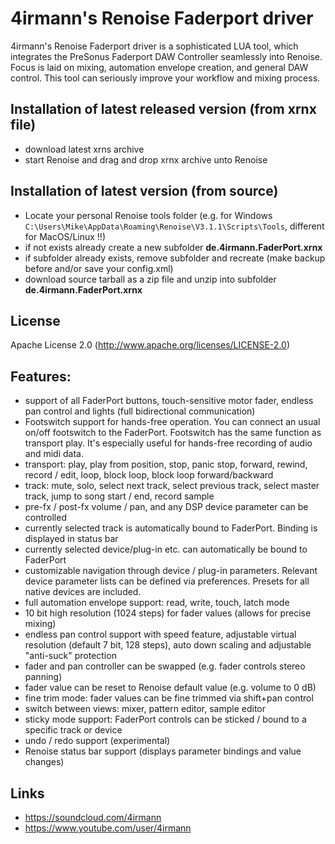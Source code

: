 # 4irmann's Renoise Faderport driver
4irmann's Renoise Faderport driver is a sophisticated LUA tool, which integrates the PreSonus Faderport DAW Controller 
seamlessly into Renoise. Focus is laid on mixing, automation envelope creation, and general DAW control. 
This tool can seriously improve your workflow and mixing process.

## Installation of latest released version (from xrnx file)
- download latest xrns archive
- start Renoise and drag and drop xrnx archive unto Renoise

## Installation of latest version (from source)
- Locate your personal Renoise tools folder (e.g. for Windows `C:\Users\Mike\AppData\Roaming\Renoise\V3.1.1\Scripts\Tools`, different for MacOS/Linux !!)
- if not exists already create a new subfolder **de.4irmann.FaderPort.xrnx**
- if subfolder already exists, remove subfolder and recreate (make backup before and/or save your config.xml)
- download source tarball as a zip file and unzip into  subfolder **de.4irmann.FaderPort.xrnx**

## License

Apache License 2.0 (http://www.apache.org/licenses/LICENSE-2.0)

## Features:
- support of all FaderPort buttons, touch-sensitive motor fader, 
  endless pan control and lights (full bidirectional communication)
- Footswitch support for hands-free operation. You can connect an usual on/off footswitch to the FaderPort. 
  Footswitch has the same function as transport play. It's especially useful for hands-free 
  recording of audio and midi data.
- transport: play, play from position, stop, panic stop, forward, rewind, record / edit, loop, 
  block loop, block loop forward/backward
- track: mute, solo, select next track, select previous track, select master track, jump to song start / end, record sample
- pre-fx / post-fx volume / pan, and any DSP device parameter can be controlled
- currently selected track is automatically bound to FaderPort. Binding is displayed in status bar
- currently selected device/plug-in etc. can automatically be bound to FaderPort
- customizable navigation through device / plug-in parameters. 
  Relevant device parameter lists can be defined via preferences. Presets for all native devices are included.
- full automation envelope support: read, write, touch, latch mode
- 10 bit high resolution (1024 steps) for fader values (allows for precise mixing)
- endless pan control support with speed feature, adjustable virtual resolution (default 7 bit, 128 steps), 
  auto down scaling and adjustable "anti-suck" protection
- fader and pan controller can be swapped (e.g. fader controls stereo panning)
- fader value can be reset to Renoise default value (e.g. volume to 0 dB)
- fine trim mode: fader values can be fine trimmed via shift+pan control
- switch between views: mixer, pattern editor, sample editor
- sticky mode support: FaderPort controls can be sticked / bound to a specific track or device
- undo / redo support (experimental)
- Renoise status bar support (displays parameter bindings and value changes) 

## Links 
- https://soundcloud.com/4irmann
- https://www.youtube.com/user/4irmann